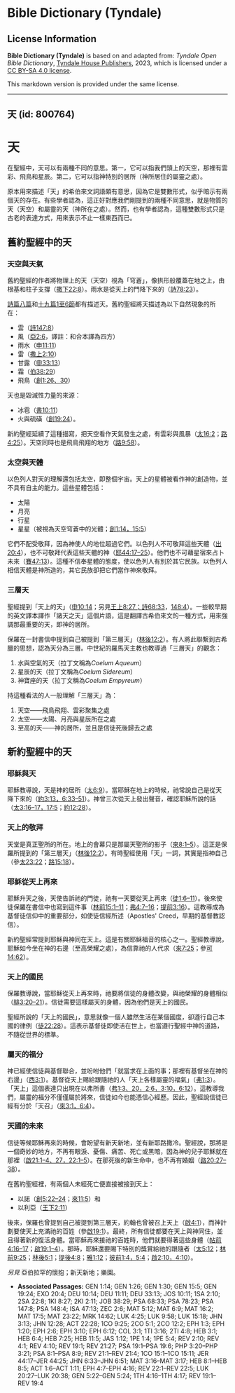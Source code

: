 # Bible Dictionary (Tyndale)

## License Information

**Bible Dictionary (Tyndale)** is based on and adapted from: _Tyndale Open Bible Dictionary_, [Tyndale House Publishers](https://tyndaleopenresources.com/), 2023, which is licensed under a [CC BY-SA 4.0 license](https://creativecommons.org/licenses/by-sa/4.0/legalcode.en).

This markdown version is provided under the same license.



--------------------------------

## 天 (id: 800764)

天
=

在聖經中，天可以有兩種不同的意思。第一，它可以指我們頭上的天空，那裡有雲彩、飛鳥和星辰。第二，它可以指神特別的居所（神所居住的屬靈之處）。

原本用來描述「天」的希伯來文詞語頗有意思，因為它是雙數形式，似乎暗示有兩個天的存在。有些學者認為，這正好對應我們剛提到的兩種不同意思，就是物質的天（天空）和屬靈的天（神所在之處）。然而，也有學者認為，這種雙數形式只是古老的表達方式，用來表示不止一樣東西而已。

舊約聖經中的天
-------

### 天空與天氣

舊約聖經的作者將物理上的天（天空）視為「穹蒼」，像拱形般覆蓋在地之上，由根基和柱子支撐（[撒下22:8](https://ref.ly/2Sam22:8)）。雨水是從天上的門降下來的（[詩78:23](https://ref.ly/Ps78:23)）。

[詩篇八篇](https://ref.ly/Ps8:1-Ps8:9)和[十九篇1至6節](https://ref.ly/Ps19:1-Ps19:6)都有描述天。舊約聖經將天描述為以下自然現象的所在：

* 雲（[詩147:8](https://ref.ly/Ps147:8)）
* 風（[亞2:6](https://ref.ly/Zech2:6)，譯註：和合本譯為四方）
* 雨水（[申11:11](https://ref.ly/Deut11:11)）
* 雷（[撒上2:10](https://ref.ly/1Sam2:10)）
* 甘露（[申33:13](https://ref.ly/Deut33:13)）
* 霜（[伯38:29](https://ref.ly/Job38:29)）
* 飛鳥（[創1:26、30](https://ref.ly/Gen1:26,Gen1:30)）

天也是毀滅性力量的來源：

* 冰雹（[書10:11](https://ref.ly/Josh10:11)）
* 火與硫磺（[創19:24](https://ref.ly/Gen19:24)）。

新約聖經延續了這種描寫，把天空看作天氣發生之處，有雲彩與風暴（[太16:2](https://ref.ly/Matt16:2)；[路4:25](https://ref.ly/Luke4:25)）。天空同時也是飛鳥飛翔的地方（[路9:58](https://ref.ly/Luke9:58)）。

### 太空與天體

以色列人對天的理解還包括太空，即整個宇宙。天上的星體被看作神的創造物，並不具有自主的能力。這些星體包括：

* 太陽
* 月亮
* 行星
* 星星（被視為天空穹蒼中的光體；[創1:14，](https://ref.ly/Gen1:14)[15:5](https://ref.ly/Gen15:5)）

它們不配受敬拜，因為神使人的地位超過它們。以色列人不可敬拜這些天體（[出20:4](https://ref.ly/Exod20:4)），也不可敬拜代表這些天體的神（[耶44:17–25](https://ref.ly/Jer44:17-Jer44:25)）。他們也不可藉星宿來占卜未來（[賽47:13](https://ref.ly/Isa47:13)）。這種不信奉星體的態度，使以色列人有別於其它民族。以色列人相信天體是神所造的，其它民族卻把它們當作神來敬拜。

### 三層天

聖經提到「天上的天」（[申10:14](https://ref.ly/Deut10:14)；另見[王上8:27；](https://ref.ly/1Kgs8:27)[詩68:33](https://ref.ly/Ps68:33)，[148:4](https://ref.ly/Ps148:4)）。一些較早期的英文譯本譯作「諸天之天」這個片語，這是翻譯古希伯來文的一種方式，用來強調那最重要的天，即神的居所。

保羅在一封書信中提到自己被提到「第三層天」（[林後12:2](https://ref.ly/2Cor12:2)）。有人將此聯繫到古希臘的思想，認為天分為三層。中世紀的羅馬天主教也教導過「三層天」的觀念：

1. 水與空氣的天（拉丁文稱為*Coelum Aqueum*）
2. 星辰的天（拉丁文稱為*Coelum Sidereum*）
3. 神寶座的天（拉丁文稱為*Coelum Empyreum*）

持這種看法的人一般理解「三層天」為：

1. 天空——飛鳥飛翔、雲彩聚集之處
2. 太空——太陽、月亮與星辰所在之處
3. 至高的天——神的居所，並且是信徒死後歸去之處

新約聖經中的天
-------

### 耶穌與天

耶穌教導說，天是神的居所（[太6:9](https://ref.ly/Matt6:9)）。當耶穌在地上的時候，祂常說自己是從天降下來的（[約3:13，](https://ref.ly/John3:13)[6:33–51](https://ref.ly/John6:33-John6:51)）。神曾三次從天上發出聲音，確認耶穌所說的話（[太3:16–17，](https://ref.ly/Matt3:16-Matt3:17)[17:5](https://ref.ly/Matt17:5)；[約12:28](https://ref.ly/John12:28)）。

### 天上的敬拜

天堂是真正聖所的所在。地上的會幕只是那屬天聖所的影子（[來8:1–5](https://ref.ly/Heb8:1-Heb8:5)）。這正是保羅所提到的「第三層天」（[林後12:2](https://ref.ly/2Cor12:2)）。有時聖經使用「天」一詞，其實是指神自己（參[太23:22](https://ref.ly/Matt23:22)；[路15:18](https://ref.ly/Luke15:18)）。

### 耶穌從天上再來

耶穌升天之後，天使告訴祂的門徒，祂有一天要從天上再來（[徒1:6–11](https://ref.ly/Acts1:6-Acts1:11)）。後來使徒保羅在書信中也寫到這件事（[林前15:1–11](https://ref.ly/1Cor15:1-1Cor15:11)；[弗4:7–16](https://ref.ly/Eph4:7-Eph4:16)；[提前3:16](https://ref.ly/1Tim3:16)）。這教導成為基督徒信仰中的重要部分，如使徒信經所述（Apostles' Creed，早期的基督教認信）。

新約聖經常提到耶穌與神同在天上。這是有關耶穌福音的核心之一。聖經教導說，耶穌如今坐在神的右邊（至高榮耀之處），為信靠祂的人代求（[來7:25](https://ref.ly/Heb7:25)；參[可14:62](https://ref.ly/Mark14:62)）。

### 天上的國民

保羅教導說，當耶穌從天上再來時，祂要將信徒的身體改變，與祂榮耀的身體相似（[腓3:20–21](https://ref.ly/Phil3:20-Phil3:21)）。信徒需要這樣屬天的身體，因為他們是天上的國民。

聖經所說的「天上的國民」，意思就像一個人雖然生活在某個國度，卻遵行自己本國的律例（[徒22:28](https://ref.ly/Acts22:28)）。這表示基督徒即使活在世上，也當遵行聖經中神的道路，不隨從世界的標準。

### 屬天的福分

神已經使信徒與基督聯合，並吩咐他們「就當求在上面的事；那裡有基督坐在神的右邊」（[西3:1](https://ref.ly/Col3:1)）。基督從天上賜給跟隨祂的人「天上各樣屬靈的福氣」（[弗1:3](https://ref.ly/Eph1:3)）。「天上」這個表達只出現在以弗所書（[弗1:3、20，](https://ref.ly/Eph1:3,Eph1:20)[2:6，](https://ref.ly/Eph2:6)[3:10，](https://ref.ly/Eph3:10)[6:12](https://ref.ly/Eph6:12)）。這教導我們，屬靈的福分不僅僅屬於將來，信徒如今也能憑信心經歷。因此，聖經說信徒已經有分於「天召」（[來3:1，](https://ref.ly/Heb3:1)[6:4](https://ref.ly/Heb6:4)）。

### 天國的未來

信徒等候耶穌再來的時候，會盼望有新天新地，並有新耶路撒冷。聖經說，那將是一個奇妙的地方，不再有眼淚、憂傷、痛苦、死亡或黑暗，因為神的兒子耶穌就在那裡（[啟21:1–4、27，](https://ref.ly/Rev21:1-Rev21:4,Rev21:27)[22:1–5](https://ref.ly/Rev22:1-Rev22:5)）。在那死後的新生命中，也不再有婚姻（[路20:27–38](https://ref.ly/Luke20:27-Luke20:38)）。

在舊約聖經裡，有兩個人未經死亡便直接被接到天上：

* 以諾（[創5:22–24](https://ref.ly/Gen5:22-Gen5:24)；[來11:5](https://ref.ly/Heb11:5)）和
* 以利亞（[王下2:11](https://ref.ly/2Kgs2:11)）

後來，保羅也曾提到自己被提到第三層天，約翰也曾被召上天上（[啟4:1](https://ref.ly/Rev4:1)），而神計劃要使天上充滿祂的百姓（參[啟19:1](https://ref.ly/Rev19:1)）。最終，所有信徒都要在天上與神同住，並且得著新的復活身體。當耶穌再來接祂的百姓時，他們就要得著這些身體（[帖前4:16–17](https://ref.ly/1Thess4:16-1Thess4:17)；[啟19:1–4](https://ref.ly/Rev19:1-Rev19:4)）。那時，耶穌還要賜下特別的獎賞給祂的跟隨者（[太5:12](https://ref.ly/Matt5:12)；[林前9:25](https://ref.ly/1Cor9:25)；[林後5:1](https://ref.ly/2Cor5:1)；[提後4:8](https://ref.ly/2Tim4:8)；[雅1:12](https://ref.ly/Jas1:12)；[彼前1:4，](https://ref.ly/1Pet1:4)[5:4](https://ref.ly/1Pet5:4)；[啟2:10，](https://ref.ly/Rev2:10)[4:10](https://ref.ly/Rev4:10)）。

*另見* 亞伯拉罕的懷抱；新天新地；樂園。

* **Associated Passages:** GEN 1:14; GEN 1:26; GEN 1:30; GEN 15:5; GEN 19:24; EXO 20:4; DEU 10:14; DEU 11:11; DEU 33:13; JOS 10:11; 1SA 2:10; 2SA 22:8; 1KI 8:27; 2KI 2:11; JOB 38:29; PSA 68:33; PSA 78:23; PSA 147:8; PSA 148:4; ISA 47:13; ZEC 2:6; MAT 5:12; MAT 6:9; MAT 16:2; MAT 17:5; MAT 23:22; MRK 14:62; LUK 4:25; LUK 9:58; LUK 15:18; JHN 3:13; JHN 12:28; ACT 22:28; 1CO 9:25; 2CO 5:1; 2CO 12:2; EPH 1:3; EPH 1:20; EPH 2:6; EPH 3:10; EPH 6:12; COL 3:1; 1TI 3:16; 2TI 4:8; HEB 3:1; HEB 6:4; HEB 7:25; HEB 11:5; JAS 1:12; 1PE 1:4; 1PE 5:4; REV 2:10; REV 4:1; REV 4:10; REV 19:1; REV 21:27; PSA 19:1–PSA 19:6; PHP 3:20–PHP 3:21; PSA 8:1–PSA 8:9; REV 21:1–REV 21:4; 1CO 15:1–1CO 15:11; JER 44:17–JER 44:25; JHN 6:33–JHN 6:51; MAT 3:16–MAT 3:17; HEB 8:1–HEB 8:5; ACT 1:6–ACT 1:11; EPH 4:7–EPH 4:16; REV 22:1–REV 22:5; LUK 20:27–LUK 20:38; GEN 5:22–GEN 5:24; 1TH 4:16–1TH 4:17; REV 19:1–REV 19:4

